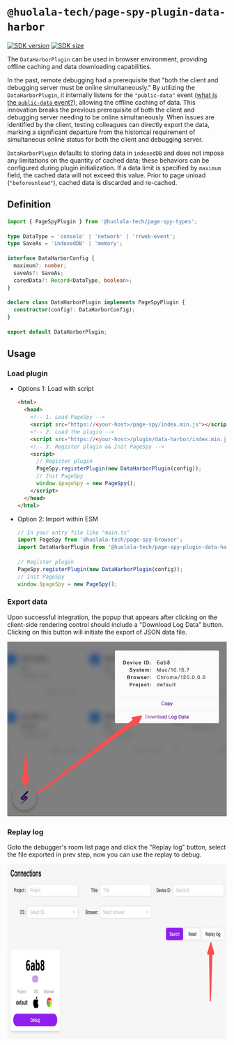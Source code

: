 [npm-image]: https://img.shields.io/npm/v/@huolala-tech/page-spy-data-harbor?logo=npm&label=version
[npm-url]: https://www.npmjs.com/package/@huolala-tech/page-spy-data-harbor
[minified-image]: https://img.shields.io/bundlephobia/min/@huolala-tech/page-spy-data-harbor
[minified-url]: https://unpkg.com/browse/@huolala-tech/page-spy-data-harbor/dist/iife/index.min.js

# `@huolala-tech/page-spy-plugin-data-harbor`

[![SDK version][npm-image]][npm-url]
[![SDK size][minified-image]][minified-url]

The `DataHarborPlugin` can be used in browser environment, providing offline caching and data downloading capabilities.

In the past, remote debugging had a prerequisite that "both the client and debugging server must be online simultaneously." By utilizing the `DataHarborPlugin`, it internally listens for the `"public-data"` event ([what is the `public-data` event?](../../docs/plugin.md#behavioral-conventions)), allowing the offline caching of data. This innovation breaks the previous prerequisite of both the client and debugging server needing to be online simultaneously. When issues are identified by the client, testing colleagues can directly export the data, marking a significant departure from the historical requirement of simultaneous online status for both the client and debugging server.

`DataHarborPlugin` defaults to storing data in `indexedDB` and does not impose any limitations on the quantity of cached data; these behaviors can be configured during plugin initialization. If a data limit is specified by `maximum` field, the cached data will not exceed this value. Prior to page unload (`"beforeunload"`), cached data is discarded and re-cached.

## Definition

```ts
import { PageSpyPlugin } from '@huolala-tech/page-spy-types';

type DataType = 'console' | 'network' | 'rrweb-event';
type SaveAs = 'indexedDB' | 'memory';

interface DataHarborConfig {
  maximum?: number;
  saveAs?: SaveAs;
  caredData?: Record<DataType, boolean>;
}

declare class DataHarborPlugin implements PageSpyPlugin {
  constructor(config?: DataHarborConfig);
}

export default DataHarborPlugin;
```

## Usage

### Load plugin

- Options 1: Load with script

  ```html
  <html>
    <head>
      <!-- 1. Load PageSpy -->
      <script src="https://<your-host>/page-spy/index.min.js"></script>
      <!-- 2. Load the plugin -->
      <script src="https://<your-host>/plugin/data-harbor/index.min.js"></script>
      <!-- 3. Register plugin && Init PageSpy -->
      <script>
        // Register plugin
        PageSpy.registerPlugin(new DataHarborPlugin(config));
        // Init PageSpy
        window.$pageSpy = new PageSpy();
      </script>
    </head>
  </html>
  ```

- Option 2: Import within ESM

  ```ts
  // In your entry file like "main.ts"
  import PageSpy from '@huolala-tech/page-spy-browser';
  import DataHarborPlugin from '@huolala-tech/page-spy-plugin-data-harbor';

  // Register plugin
  PageSpy.registerPlugin(new DataHarborPlugin(config));
  // Init PageSpy
  window.$pageSpy = new PageSpy();
  ```

### Export data

Upon successful integration, the popup that appears after clicking on the client-side rendering control should include a "Download Log Data" button. Clicking on this button will initiate the export of JSON data file.

<img src="./screenshots/download.jpg" alt="Download" height="400" />

### Replay log

Goto the debugger's room list page and click the "Replay log" button, select the file exported in prev step, now you can use the replay to debug.

<img src="./screenshots/entry.jpg" alt="Entry" height="400" />

